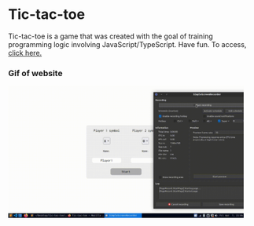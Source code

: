 # Tic-tac-toe
Tic-tac-toe is a game that was created with the goal of training programming logic involving JavaScript/TypeScript. Have fun.
To access, [click here.](https://arthur-llevy.github.io/Tic-Tac-Toe/)

### Gif of website

<img src="./assets/gif.gif" width="95%">
